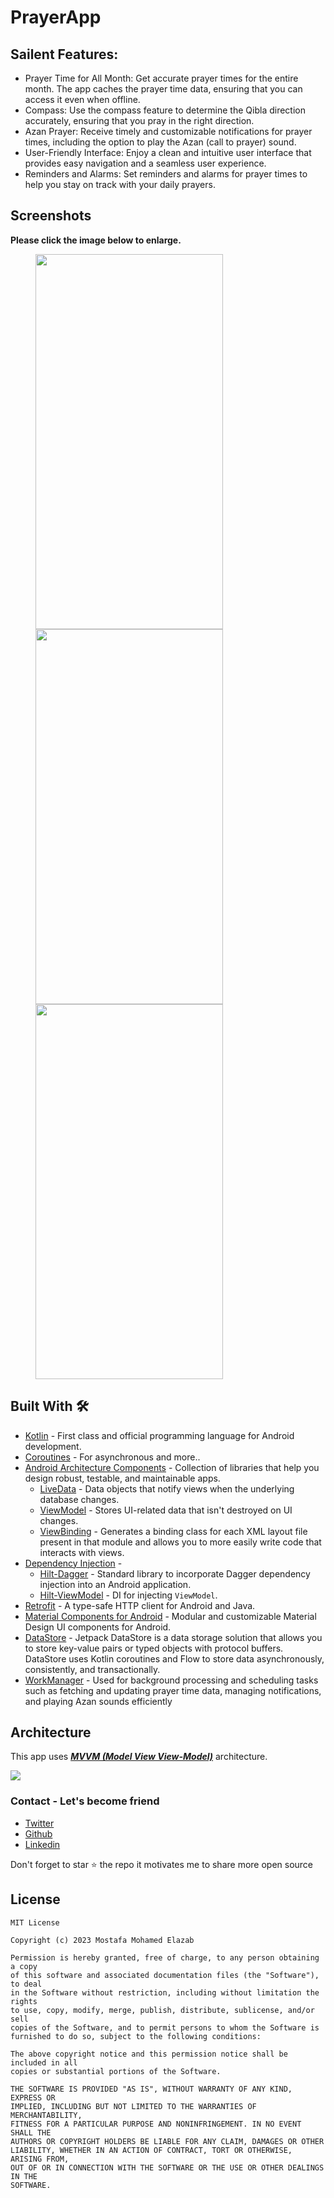 # PrayerApp

## Sailent Features:

- Prayer Time for All Month: Get accurate prayer times for the entire month. The app caches the prayer time data, ensuring that you can access it even when offline.
- Compass: Use the compass feature to determine the Qibla direction accurately, ensuring that you pray in the right direction.
- Azan Prayer: Receive timely and customizable notifications for prayer times, including the option to play the Azan (call to prayer) sound.
- User-Friendly Interface: Enjoy a clean and intuitive user interface that provides easy navigation and a seamless user experience.
- Reminders and Alarms: Set reminders and alarms for prayer times to help you stay on track with your daily prayers.

## Screenshots

**Please click the image below to enlarge.**

<img src="https://github.com/Mustafa-Elazab/PrayerApp/assets/54749693/dcb873af-9479-4ab7-99a9-3e922156bbc8" height="600" width="300" hspace="40"><img 
src="https://github.com/Mustafa-Elazab/PrayerApp/assets/54749693/d54b1dbf-3e83-4ccb-b591-e7a0a71fd7e7" height="600" width="300" hspace="40">
<img src="https://github.com/Mustafa-Elazab/PrayerApp/assets/54749693/f7bd5837-2d94-4ee9-9e98-ecc6d85fbac5" height="600" width="300" hspace="40">



## Built With 🛠
- [Kotlin](https://kotlinlang.org/) - First class and official programming language for Android development.
- [Coroutines](https://kotlinlang.org/docs/reference/coroutines-overview.html) - For asynchronous and more..
- [Android Architecture Components](https://developer.android.com/topic/libraries/architecture) - Collection of libraries that help you design robust, testable, and maintainable apps.
  - [LiveData](https://developer.android.com/topic/libraries/architecture/livedata) - Data objects that notify views when the underlying database changes.
  - [ViewModel](https://developer.android.com/topic/libraries/architecture/viewmodel) - Stores UI-related data that isn't destroyed on UI changes. 
  - [ViewBinding](https://developer.android.com/topic/libraries/view-binding) - Generates a binding class for each XML layout file present in that module and allows you to more easily write code that interacts with views.
- [Dependency Injection](https://developer.android.com/training/dependency-injection) - 
  - [Hilt-Dagger](https://dagger.dev/hilt/) - Standard library to incorporate Dagger dependency injection into an Android application.
  - [Hilt-ViewModel](https://developer.android.com/training/dependency-injection/hilt-jetpack) - DI for injecting `ViewModel`.
- [Retrofit](https://square.github.io/retrofit/) - A type-safe HTTP client for Android and Java.
- [Material Components for Android](https://github.com/material-components/material-components-android) - Modular and customizable Material Design UI components for Android.
- [DataStore](https://developer.android.com/topic/libraries/architecture/datastore) - Jetpack DataStore is a data storage solution that allows you to store key-value pairs or typed objects with protocol buffers. DataStore uses Kotlin coroutines and Flow to store data asynchronously, consistently, and transactionally.
- [WorkManager](https://developer.android.com/topic/libraries/architecture/workmanager) - Used for background processing and scheduling tasks such as fetching and updating prayer time data, managing notifications, and playing Azan sounds efficiently
## Architecture
This app uses [***MVVM (Model View View-Model)***](https://developer.android.com/jetpack/docs/guide#recommended-app-arch) architecture.

![](https://user-images.githubusercontent.com/54749693/230748522-d33efa3c-f156-44f2-b171-ed8f1ac2c720.png)



### Contact - Let's become friend
- [Twitter](https://twitter.com/iMustafaElazab)
- [Github](https://github.com/Mustafa-Elazab)
- [Linkedin](https://www.linkedin.com/in/mustafa-elazab-545b2a195/)


<p>
Don't forget to star ⭐ the repo it motivates me to share more open source
</p>


## License

```
MIT License

Copyright (c) 2023 Mostafa Mohamed Elazab

Permission is hereby granted, free of charge, to any person obtaining a copy
of this software and associated documentation files (the "Software"), to deal
in the Software without restriction, including without limitation the rights
to use, copy, modify, merge, publish, distribute, sublicense, and/or sell
copies of the Software, and to permit persons to whom the Software is
furnished to do so, subject to the following conditions:

The above copyright notice and this permission notice shall be included in all
copies or substantial portions of the Software.

THE SOFTWARE IS PROVIDED "AS IS", WITHOUT WARRANTY OF ANY KIND, EXPRESS OR
IMPLIED, INCLUDING BUT NOT LIMITED TO THE WARRANTIES OF MERCHANTABILITY,
FITNESS FOR A PARTICULAR PURPOSE AND NONINFRINGEMENT. IN NO EVENT SHALL THE
AUTHORS OR COPYRIGHT HOLDERS BE LIABLE FOR ANY CLAIM, DAMAGES OR OTHER
LIABILITY, WHETHER IN AN ACTION OF CONTRACT, TORT OR OTHERWISE, ARISING FROM,
OUT OF OR IN CONNECTION WITH THE SOFTWARE OR THE USE OR OTHER DEALINGS IN THE
SOFTWARE.

```

